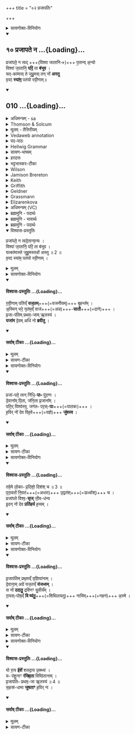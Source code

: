 +++
title = "०२ प्रजापतिः"

+++
<details><summary>सायणोक्त-विनियोगः</summary>

6अथ 'यः प्रजाकामः पशुकामस्स्यात्स एतं प्राजापत्यमजं तूबरमालभेत' इत्यस्य पशोः सूक्ते वपायाः पुरोनुवाक्यामाह - 
</details>
<div class="js_include" includetitle="false" newlevelforh1="2" unfilled url="/vedAH_Rk/shAkalam/saMhitA/vishvAsa-prastutiH/10/121/10_prajApate_na.md">
<details open><summary><h2>१० प्रजापते न ...{Loading}...</h2></summary>


प्रजा॑पते॒ न त्वद् +++(विश्वा जातानि→)+++ ए॒तान्य् अ॒न्यो  
विश्वा॑ जा॒तानि॒ **परि॒** ता **ब॑भूव** ।  
यत्-का॑मास् ते जुहु॒मस् तन् नो॑ **अस्तु**  
व॒यꣵ **स्या॑म॒** पत॑यो रयी॒णाम्॥
</details>
</div>
<div class="js_include" includetitle="false" newlevelforh1="2" unfilled url="/vedAH_Rk/shAkalam/saMhitA/sarvASh_TIkAH/10/121/10_prajApate_na.md">
<details open><summary><h2>010 ...{Loading}...</h2></summary>
<details><summary>अधिमन्त्रम् - sa</summary>

- देवता - कः
- ऋषिः - हिरण्यगर्भः प्राजापत्यः
- छन्दः - त्रिष्टुप्
</details>
<details><summary>Thomson & Solcum</summary>

प्र꣡जापते न꣡ त्व꣡द् एता꣡नि अन्यो꣡  
वि꣡श्वा जाता꣡नि प꣡रि ता꣡ बभूव  
य꣡त्कामास् ते जुहुम꣡स् त꣡न् नो अस्तु  
वयं꣡ सियाम प꣡तयो रयीणा꣡म्
</details>
<details><summary>मूलम् - तैत्तिरीयम्</summary>

प्रजा॑पते॒ न त्वदे॒तान्य॒न्यः । विश्वा॑ जा॒तानि॒ परि॒ ता ब॑भूव । यत्का॑मास्ते जुहु॒मस्तन्नो॑ अस्तु । व॒यꣵ स्या॑म॒ पत॑यो रयी॒णाम्॥
</details>
<details><summary>Vedaweb annotation</summary>

_________
**Strata**  
Popular for linguistic reasons, and possibly also for non-linguistic reasons

_________
**Pāda-label**  
popular  
popular  
popular  
popular;; repeated line
_________
**Morph**  
anyáḥ ← anyá- (nominal stem)  
{case:NOM, gender:M, number:SG}

etā́ni ← eṣá (pronoun)  
{case:ACC, gender:N, number:PL}

ná ← ná (invariable)  
{}

prájāpate ← prajā́pati- (nominal stem)  
{case:VOC, gender:M, number:SG}

tvát ← tvám (pronoun)  
{case:ABL, number:SG}

babhūva ← √bhū- (root)  
{number:SG, person:3, mood:IND, tense:PRF, voice:ACT}

jātā́ni ← √janⁱ- (root)  
{case:ACC, gender:N, number:PL, non-finite:PPP}

pári ← pári (invariable)  
{}

tā́ ← sá- ~ tá- (pronoun)  
{case:ACC, gender:N, number:PL}

víśvā ← víśva- (nominal stem)  
{case:ACC, gender:N, number:PL}

astu ← √as- 1 (root)  
{number:SG, person:3, mood:IMP, tense:PRS, voice:ACT}

juhumáḥ ← √hu- (root)  
{number:PL, person:1, mood:IND, tense:PRS, voice:ACT}

naḥ ← ahám (pronoun)  
{case:ACC, number:PL}

tát ← sá- ~ tá- (pronoun)  
{case:NOM, gender:N, number:SG}

te ← tvám (pronoun)  
{case:DAT, number:SG}

yátkāmāḥ ← yátkāma- (nominal stem)  
{case:NOM, gender:M, number:PL}

pátayaḥ ← páti- (nominal stem)  
{case:NOM, gender:M, number:PL}

rayīṇā́m ← rayí- ~ rāy- (nominal stem)  
{case:GEN, gender:M, number:PL}

syāma ← √as- 1 (root)  
{number:PL, person:1, mood:OPT, tense:PRS, voice:ACT}

vayám ← ahám (pronoun)  
{case:NOM, number:PL}

</details>
<details><summary>पद-पाठः</summary>

प्रजा॑ऽपते । न । त्वत् । ए॒तानि॑ । अ॒न्यः । विश्वा॑ । जा॒तानि॑ । परि॑ । ता । ब॒भू॒व॒ ।  
यत्ऽका॑माः । ते॒ । जु॒हु॒मः । तत् । नः॒ । अ॒स्तु॒ । व॒यम् । स्या॒म॒ । पत॑यः । र॒यी॒णाम् ॥
</details>
<details><summary>Hellwig Grammar</summary>

-   *prajāpate* ← *prajāpati*
- \[noun\], vocative, singular, masculine
- “Prajapati; Brahma; Dakṣa.”

_________

- *na*
- \[adverb\]
- “not; like; no; na \[word\].”

_________

- *tvad* ← *tvat* ← *tvad*
- \[noun\], ablative, singular
- “you.”

_________

- *etāny* ← *etāni* ← *etad*
- \[noun\], accusative, plural, neuter
- “this; he,she,it (pers. pron.); etad \[word\].”

_________

- *anyo* ← *anyaḥ* ← *anya*
- \[noun\], nominative, singular, masculine
- “other; another(a); remaining; different; anya \[word\]; other than;
    more(a); fresh; any(a).”

_________

- *viśvā* ← *viśva*
- \[noun\], accusative, plural, neuter
- “all(a); whole; complete; each(a); viśva \[word\]; completely;
    wholly.”

_________

- *jātāni* ← *jan*
- \[verb noun\], accusative, plural
- “become; originate; be born; transform; happen; result; grow; beget;
    produce; create; conceive; separate; cause; give birth; grow;
    produce; generate; be; become; arise; come on.”

_________

- *pari*
- \[adverb\]
- “from; about; around.”

_________

- *tā* ← *tad*
- \[noun\], accusative, plural, neuter
- “this; he,she,it (pers. pron.); respective(a); that; nominative;
    then; particular(a); genitive; instrumental; accusative; there; tad
    \[word\]; dative; once; same.”

_________

- *babhūva* ← *bhū*
- \[verb\], singular, Perfect indicative
- “become; be; originate; transform; happen; result; exist; be born;
    be; be; come to life; grow; elapse; come to mind; thrive; become;
    impend; show; conceive; understand; stand; constitute; serve; apply;
    behave.”

_________

- *yatkāmās* ← *yad*
- \[noun\]
- “who; which; yat \[pronoun\].”

_________

- *yatkāmās* ← *kāmāḥ* ← *kāma*
- \[noun\], nominative, plural, masculine
- “wish; desire; sexual love; sexual desire; desire; Kama; sensuality;
    love; purpose; sexual arousal; pleasure; enjoyment; licentiousness;
    kāma \[word\]; sexual intercourse; thorn apple; wish.”

_________

- *te* ← *tvad*
- \[noun\], dative, singular
- “you.”

_________

- *juhumas* ← *juhumaḥ* ← *hu*
- \[verb\], plural, Present indikative
- “sacrifice; offer; pour; worship.”

_________

- *tan* ← *tat* ← *tad*
- \[noun\], nominative, singular, neuter
- “this; he,she,it (pers. pron.); respective(a); that; nominative;
    then; particular(a); genitive; instrumental; accusative; there; tad
    \[word\]; dative; once; same.”

_________

- *no* ← *naḥ* ← *mad*
- \[noun\], dative, plural
- “I; mine.”

_________

- *astu* ← *as*
- \[verb\], singular, Present imperative
- “be; exist; become; originate; happen; result; be; dwell; be born;
    stay; be; equal; exist; transform.”

_________

- *vayaṃ* ← *vayam* ← *mad*
- \[noun\], nominative, plural
- “I; mine.”

_________

- *syāma* ← *as*
- \[verb\], plural, Present optative
- “be; exist; become; originate; happen; result; be; dwell; be born;
    stay; be; equal; exist; transform.”

_________

- *patayo* ← *patayaḥ* ← *pati*
- \[noun\], nominative, plural, masculine
- “husband; overlord; king; deity; īśvara; ruler; pati \[word\];
    commanding officer; leader; owner; mayor; lord.”

_________

- *rayīṇām* ← *rayi*
- \[noun\], genitive, plural, masculine
- “wealth; property.”

_________

</details>
<details><summary>सायण-भाष्यम्</summary>

हे **प्रजापते** **त्वत्** त्वत्तोऽन्यः कश्चित् **एतानि** इदानीं वर्तमानानि **विश्वा** विश्वानि सर्वाणि ॥  ‘ शेश्छन्दसि बहुलम् ' इति शेर्लोपः ॥ **जातानि** प्रथमविकारभाञ्जि **ता** तानि सर्वाणि भूतजातानि **न** **परि** **बभूव**  न परिगृह्णाति । न व्याप्नोति । त्वमेवैतानि परिगृह्य स्रष्टुं शक्नोषीति भावः । परिपूर्वो भवतिः परिग्रहार्थः । वयं च **यत्कामाः** यत्फलं कामयमानाः **ते** तुभ्यं जुहुमः हवींषि प्रयच्छामः **तत्** फलं **नः** अस्माकम् **अस्तु** भवतु । तथा **वयं** च **रयीणां** धनानां **पतयः** ईश्वराः **स्याम** भवेम ॥ नामन्यतरस्याम् ' इति नाम उदात्तत्वम् ॥ ॥ ४ ॥
________________
हे प्रजापते! त्वदन्यः कश्चिदपि जातानि उत्पन्नानि यान्येतानि विश्वानि लोकजातानि सन्ति ता तानि परिबभूव परितो व्याप्तुं त्वत् त्वत्तोऽन्यः कोऽपि न समर्थः । वयं यत्कामा येन फलकामेन युक्ताः सन्तस्ते तुभ्यं जुहुमः तत्फलं नोऽस्माकमस्तु सिध्यतु । वयं त्यत्प्रसादाद्रयीणां धनानां पतयः स्याम ॥
</details>
<details><summary>हरदत्तः</summary>

प्रजापत इति ॥ हे प्रजापते त्वत् त्वत्तः अन्यः एतानि विश्वा विश्वानि जातानि जनिमन्ति वस्तूनि कश्चिदपि न परिबभूव । परिपूर्वो भवतिः परिग्रहे वर्तते । वर्तमाने लिट्, परिगृह्वाति । न त्वदन्यः परिग्रहीतुं समर्थ इत्यर्थःस । ता तान्येतानि प्रसिद्धानि भुवनादीनीत्यर्थः यत्कामा यत् कामयमाना वयं ते तुभ्यं जुहुमः तन्नः अस्माकं अस्तु संपद्यताम् । कि पुनस्तत्? वयं रयीणां पतयः स्याम ॥
</details>
<details><summary>भट्टभास्कर-टीका</summary>

हे प्रजापते तान्येतानि विश्वानि जातानि भूतानि त्वत्तोन्यः कश्चिदपि परिभवति निजेन महिम्ना व्याप्नोति । यत्कामास्ते जुहुमो वयं तदस्माकमस्तु । किं च - वयं रयीणां पतयः स्याम भूयास्मेति ॥
___________
हे प्रजापते त्वत्तोन्यः कश्चिदपि तान्येतानि विश्वा विश्वानि जातानि जन्मवन्ति वस्तूनि परिबभूव परिभवति वाप्नोति परिगृह्णाति वा । यद्वा - त्वदेतानि त्वत्तो जातानि विश्वानि वस्तूनि कश्चिदन्यः पीरबभूव न त्वमेव परिभवसि, तस्मादेवं तावन्महानुभावस्त्वम् । न च मया किञ्चिदज्ञातमस्ति ; अतो यत्कामा यत्फलं कामयमानाः ते जुहुमस्तन्नोस्माकमस्तु त्वत्प्रसादात् स कामोस्माकं सम्पद्यताम् । 'शीलिकामिभिक्षाचरिभ्यः' इति णः, पूर्वपदप्रकृतिस्वरत्वं च । इदं तु विशेषेणेत्याह - वयं रयीणां धनानां पतयः सर्वदा स्यामेत्याशास्ते ॥
__________________
हे प्रजापते न खलु कश्चित् त्वत्तोन्यः तान्येतानि विश्वानि जातानि भूतानि परिबभूव परिभवति । तस्माद्यत्कामा वयं जुहुमस्तन्नोस्माकमस्तु । किञ्च - वयं रयीणां पतयस्स्वामिनश्च स्यामेति ॥
______________
हे प्रजापते त्वदन्य एतानि विश्वानि जातानि भुवनानि परिबभूव सर्वतो व्याप्नोति । तस्माद्यद्यत्कामयमानास्ते जुहुमो वयं तत्तथैवास्माकमस्तु वयं रयीणां पतयस्स्यामेति ॥
</details>
<details><summary>Wilson</summary>

_________
**English translation:**  

“No other than you, **Prajāpati**, has given existence to all these beings; may that object of our desiresfor which we sacrifice to you be ours, may we be the possessors of riches.”

_________
**Commentary by Sāyaṇa: Ṛgveda-bhāṣya**  

**Yajus**. 10.20; **Nirukta** 10.43
</details>
<details><summary>Jamison Brereton</summary>

O Prajāpati! No one other than you has encompassed all these things  that have been born.  
Let what we desire as we make oblation to you be ours. We would be  lords of riches.
</details>
<details><summary>Keith</summary>

O Prajapati, none other than thou  
Hath encompassed all these beings;  
Be that ours for which we sacrifice to thee  
May we be lords of wealth.
________________
O Prajapati, none other than thou  
Comprehendeth all these creatures [6].  
What we seek when we sacrifice to thee, let that be ours;  
May we be lords of riches.

</details>
<details><summary>Griffith</summary>

Prajapati! thou only comprehendest all these created things, and none beside thee.  
     Grant us our hearts' desire when we invoke thee: may we have store of riches in possession.
</details>
<details><summary>Geldner</summary>

Prajapati, kein anderer als du umspannt schützend alle diese Geschöpfe. Mit welchem Wunsche wir dir opfern, der werde uns zuteil! Wir möchten Gebieter von Reichtümern sein!
</details>
<details><summary>Grassmann</summary>

Pradschāpati, kein anderer als du nur hält alle diese Wesen hier umschlungen, Um was wir heischend flehn, das mög' uns werden; wir mögen sein die Herren reicher Schätze.
</details>
<details><summary>Elizarenkova</summary>

О Праджапати! Никто, кроме тебя,  
Не охватил все эти существа.  
С каким желанием мы совершаем тебе возлияния, да сбудется оно для нас!  
Какого бога мы почтили жертвенным возлиянием?
</details>
<details><summary>अधिमन्त्रम् (VC)</summary>

- कः
- हिरण्यगर्भः प्राजापत्यः
- विराट्त्रिष्टुप्
- धैवतः
</details>
<details><summary>ब्रह्ममुनि - पदार्थः</summary>

पदार्थान्वयभाषाः -  (प्रजापते) हे उत्पन्नमात्र के पालक स्वामी ! (त्वत्-अन्यः) तुझसे भिन्न (विश्वा जातानि) सब उत्पन्न हुईं (ता-एता) उन पूर्व की इन वर्तमान की वस्तुओं को (न परि बभूव) न परिभव करता है-अधिकृत करता है (यत्कामाः) जिस कामना को रखते हुए हम (ते जुहुमः) तेरे लिये अपने भाव को समर्पित करते हैं (तत्-नः अस्तु) वह हमारे लिये होवे, (वयम्) हम (रयीणाम्) विविध धनों के (पतयः स्याम) स्वामी होवें ॥१०॥
</details>
<details><summary>ब्रह्ममुनि - भावार्थः</summary>

भावार्थभाषाः -  जो वस्तुएँ पूर्व उत्पन्न हुईं या वर्तमान में होती हैं, उन सबका परमात्मा अधिष्ठाता है, अन्य नहीं, जिस-जिस कामना को लेकर मनुष्य भावना प्रस्तुत करते हैं, वह पूरी होती है, मनुष्य आवश्यक धनों के स्वामी बन जाते हैं ॥१०॥
</details>
<details><summary>ब्रह्ममुनि - पदार्थः</summary>

पदार्थान्वयभाषाः -  (प्रजापते) हे प्रजायमानानां पालयितः स्वामिन् ! (त्वत्-अन्यः) त्वत्तो भिन्नः (ता-एतानि विश्वा जातानि न परि बभूव) सर्वाणि खलूत्पन्नानि तानि पूर्वाणि तथेमानि सम्प्रत्युत्पन्नानि वस्तूनि न परि भवति-नाधिकरोति (यत्कामाः-ते जुहुमः) यः कामो येषां ते तुभ्यं स्वात्मभावं समर्पयेम (तत्-नः-अस्तु) तदभीष्टमस्मभ्यं भवतु (वयं रयीणां पतयः स्याम) वयं सर्वविधधनानां स्वामिनो भवेम ॥१०॥
</details>
</details>
</div>
<details open><summary>विश्वास-प्रस्तुतिः</summary>

प्रजा॑पते॒ न त्वदे॒तान्य॒न्यः ।  
विश्वा॑ जा॒तानि॒ परि॒ ता ब॑भूव ।  
यत्का॑मास्ते जुहु॒मस्तन्नो॑ अस्तु ॥ 2 ॥  
व॒यꣵ स्या॑म॒ पत॑यो रयी॒णाम् ।  
</details>
<details><summary>मूलम्</summary>

प्रजा॑पते॒ न त्वदे॒तान्य॒न्यः ।  
विश्वा॑ जा॒तानि॒ परि॒ ता ब॑भूव ।  
यत्का॑मास्ते जुहु॒मस्तन्नो॑ अस्तु ॥ 2 ॥  
व॒यꣵ स्या॑म॒ पत॑यो रयी॒णाम् ।  
</details>
<details><summary>सायणोक्त-विनियोगः</summary>

2अथ वपाया याज्यामाह - 
</details>
<div class="js_include" newlevelforh1="4" none="" title="विश्वास-प्रस्तुतिः" unfilled url="/vedAH_yajuH/taittirIyam/brAhmaNam/Rk/vishvAsa-prastutiH/2/8_kAmya-pashavaH/1_vAyavyAdi-pashu-sUktAni/02_prajApatiH/02_rayINAm_patiy.N.md">
<details open><summary><h4>विश्वास-प्रस्तुतिः ...{Loading}...</h4></summary>

र॒यी॒णाम् पति॑य्ँ **यज॒तम्**+++(=यजनीयम्)+++ बृ॒हन्त᳚म् ।  
अ॒स्मिन् भरे॒ नृत॑म॒व्ँ वाज॑+++(=अन्न)+++-**सातौ**+++(=दाने)+++ ।  
प्र॒जा-प॑तिम् प्रथम॒-जाम् ऋ॒तस्य॑ ।   
**यजा॑म** दे॒वम् अधि॑ नो **ब्रवीतु** ।
</details>
</div>
<div class="js_include" newlevelforh1="4" none="" title="सर्वाष् टीकाः" unfilled url="/vedAH_yajuH/taittirIyam/brAhmaNam/Rk/sarvASh_TIkAH/2/8_kAmya-pashavaH/1_vAyavyAdi-pashu-sUktAni/02_prajApatiH/02_rayINAm_patiy.N.md">
<details open><summary><h4>सर्वाष् टीकाः ...{Loading}...</h4></summary>
<details><summary>मूलम्</summary>

र॒यी॒णाम् पति॑य्ँ यज॒तम् बृ॒हन्त᳚म् ।  
अ॒स्मिन्भरे॒ नृत॑म॒व्ँवाज॑सातौ ।  
प्र॒जाप॑तिम्प्रथम॒जामृ॒तस्य॑ ।   
यजा॑म दे॒वमधि॑ नो ब्रवीतु ।
</details>
<details><summary>सायण-टीका</summary>

भ्रियते संपाद्यते हविरत्रेति भरो यज्ञः । अस्मिन्भरे प्रजापतिं देवं वयं यजाम । कीदृशं देवं? रयीणां पतिं धनस्वामिनम् । यजतं यजनीयम् । बृहन्तं महान्तम् । नृतमं अतिशयेन पुरुषं पुरुषेषूत्तममित्यर्थः । ऋतस्य यज्ञस्य प्रथमजां प्रथममेव जनयितारं 'प्रजापतिर्यज्ञानसृजत' इत्यन्यत्र श्रवणात् । कीदृशे भरे? **वाजसातौ** वाजस्यान्नस्य सातिर्दानं यस्मिन्यज्ञे सोऽयं वाजसातिः तस्मिन् । सोऽयमस्माभिरिष्टः प्रजापतिर्देवेषु मध्ये नोऽस्मानधिकान्ब्रवीतु ॥
</details>
</details>
</div>
<details><summary>सायणोक्त-विनियोगः</summary>

8अथ पुरोडाशस्य पुरोनुवाक्यामाह - 
</details>
<div class="js_include" newlevelforh1="4" none="" title="विश्वास-प्रस्तुतिः" unfilled url="/vedAH_yajuH/taittirIyam/brAhmaNam/Rk/vishvAsa-prastutiH/2/8_kAmya-pashavaH/1_vAyavyAdi-pashu-sUktAni/02_prajApatiH/03_prajApate_tvan.md">
<details open><summary><h4>विश्वास-प्रस्तुतिः ...{Loading}...</h4></summary>

प्रजा॑-पते॒ त्वन् नि॑धि॒-**पाᳶ** पु॑रा॒णः ।  
दे॒वाना᳚म् पि॒ता, ज॑नि॒ता प्र॒जाना᳚म् ।  
पति॒र् विश्व॑स्य॒, जग॑तᳶ पर॒स्-**पाः**+++(=पालकः)+++ ।   
ह॒विर् नो॑ देव विह॒वे+++(=यज्ञे)+++ **जु॑षस्व** ।
</details>
</div>
<div class="js_include" newlevelforh1="4" none="" title="सर्वाष् टीकाः" unfilled url="/vedAH_yajuH/taittirIyam/brAhmaNam/Rk/sarvASh_TIkAH/2/8_kAmya-pashavaH/1_vAyavyAdi-pashu-sUktAni/02_prajApatiH/03_prajApate_tvan.md">
<details open><summary><h4>सर्वाष् टीकाः ...{Loading}...</h4></summary>
<details><summary>मूलम्</summary>

प्रजा॑पते॒ त्वन्नि॑धि॒पाᳶ पु॑रा॒णः ।  
दे॒वाना᳚म्पि॒ता ज॑नि॒ता प्र॒जाना᳚म् ।  
पति॒र्विश्व॑स्य॒ जग॑तᳶ पर॒स्पाः ।   
ह॒विर्नो॑ देव विह॒वे जु॑षस्व ।
</details>
<details><summary>सायण-टीका</summary>

हे प्रजापते त्वं निधिपाः शङ्खपद्मादीनां निधीनां पालकः । पुराणो जगतः स्रष्टृत्वादनादिः । देवानां पिता पालकः । प्रजानां मनुष्यादीनां जनिता उत्पादयिता । विश्वस्य सर्वस्य जगतः पतिः स्वामी । **परस्पाः** अतिशयेन पालयिता । हे देव विशेषेण हूयन्ते देवा अत्रेति विहवो यज्ञस्तस्मिन्विहवे नोऽस्मदीयं हविर्जुषस्व ॥
</details>
</details>
</div>
<details><summary>सायणोक्त-विनियोगः</summary>

9अथ पुरोडाशस्य याज्यामाह - 
</details>
<div class="js_include" newlevelforh1="4" none="" title="विश्वास-प्रस्तुतिः" unfilled url="/vedAH_yajuH/taittirIyam/brAhmaNam/Rk/vishvAsa-prastutiH/2/8_kAmya-pashavaH/1_vAyavyAdi-pashu-sUktAni/02_prajApatiH/04_taveme_lokApH.md">
<details open><summary><h4>विश्वास-प्रस्तुतिः ...{Loading}...</h4></summary>

तवे॒मे लो॒काᳶ प्र॒दिशो॒ दिश॑श् च ॥ 3 ॥  
प॒रा॒वतो॑ नि॒वत॑+++(=अधरा)+++ उ॒द्वत॑श्+++(=ऊर्ध्वाश्)+++ च ।  
प्रजा॑पते विश्व॒-**सृज्** जी॒व-ध॑न्य  
इ॒दन् नो॑ देव **प्रति॑हर्य** ह॒व्यम् ।
</details>
</div>
<div class="js_include" newlevelforh1="4" none="" title="सर्वाष् टीकाः" unfilled url="/vedAH_yajuH/taittirIyam/brAhmaNam/Rk/sarvASh_TIkAH/2/8_kAmya-pashavaH/1_vAyavyAdi-pashu-sUktAni/02_prajApatiH/04_taveme_lokApH.md">
<details open><summary><h4>सर्वाष् टीकाः ...{Loading}...</h4></summary>
<details><summary>मूलम्</summary>

तवे॒मे लो॒काᳶ प्र॒दिशो॒ दिश॑श्च ॥ 3 ॥  
प॒रा॒वतो॑ नि॒वत॑ उ॒द्वत॑श्च ।  
प्रजा॑पते विश्व॒सृज्जी॒वध॑न्य इ॒दन्नो॑ देव ।
प्रति॑हर्य ह॒व्यम् ।
</details>
<details><summary>सायण-टीका</summary>

हे प्रजापते इमे लोका भूरादयो याश्च प्रदिशः प्रधानभूताः प्राच्याद्या या अप्यन्या आग्नेयाद्या दिशस्तत्सर्वं तवैवाधनिम् । लोका विशेष्यन्ते - परावतः दूरदेशस्था द्वीपान्तरादयः, यजनीयम् न्यग्भूताः पातालादयः, उद्वतश्चोर्ध्ववर्तिनः स्वर्गादयोऽपि । हे देव त्वं विश्वसृत् विश्वस्य स्रष्टा पाता वा । जनेषु प्राणिषु धन्यः ईश्वरो जीवधन्यः तादृशो भूत्वा नोऽस्मदीयमिद्रं हव्यं प्रतिहर्य प्रतिगृहाण ॥
</details>
</details>
</div>
<details><summary>सायणोक्त-विनियोगः</summary>

10अथ हविषः पुरोनुवाक्यामाह - 
</details>
<div class="js_include" newlevelforh1="4" none="" title="विश्वास-प्रस्तुतिः" unfilled url="/vedAH_yajuH/taittirIyam/brAhmaNam/Rk/vishvAsa-prastutiH/2/8_kAmya-pashavaH/1_vAyavyAdi-pashu-sUktAni/02_prajApatiH/05_prajApatim_prathamay.N.md">
<details open><summary><h4>विश्वास-प्रस्तुतिः ...{Loading}...</h4></summary>

प्र॒जाप॑तिम् प्रथ॒मय्ँ य॒ज्ञिया॑नाम् ।  
दे॒वाना॒म् अग्रे॑ यज॒तय्ँ **य॑जध्वम्** ।  
स नो॑ **ददातु॒** द्रवि॑णꣳ सु॒वीर्य᳚म् ।  
रा॒यस्-पोष॒व्ँ **वि ष्य॑तु॒**+++(=शिथिलयतु)+++ नाभि॑म्+++(=नहनं)+++ अ॒स्मे ।
</details>
</div>
<div class="js_include" newlevelforh1="4" none="" title="सर्वाष् टीकाः" unfilled url="/vedAH_yajuH/taittirIyam/brAhmaNam/Rk/sarvASh_TIkAH/2/8_kAmya-pashavaH/1_vAyavyAdi-pashu-sUktAni/02_prajApatiH/05_prajApatim_prathamay.N.md">
<details open><summary><h4>सर्वाष् टीकाः ...{Loading}...</h4></summary>
<details><summary>मूलम्</summary>

प्र॒जाप॑तिम् प्रथ॒मय्ँ य॒ज्ञिया॑नाम् ।  
दे॒वाना॒मग्रे॑ यज॒तय्ँय॑जध्वम् ।  
स नो॑ ददातु॒ द्रवि॑णꣳ सु॒वीर्य᳚म् ।  
रा॒यस्पोष॒व्ँवि ष्य॑तु॒ नाभि॑म॒स्मे ।
</details>
<details><summary>सायण-टीका</summary>

यज्ञियानां यज्ञयोग्यानां देवानां मध्ये प्रथमं मुख्यं प्रजापतिं यजतं यजनीयमग्रे यजध्वं हे ऋत्विजः आदौ पूजयत । स प्रजापतिर्नोऽस्मभ्यं द्रविणं घनं रायस्पोषं धनपुष्टिं सुवीर्यं शोभनसामर्थ्यं च ददातु प्रयच्छतु । नाभिं नहनं दारिद्य्रादिबन्धनमस्मे **विष्यतु** अस्मत्तः शिथिलयतु ॥
</details>
</details>
</div>
<details><summary>सायणोक्त-विनियोगः</summary>

11अथ हविषो याज्यामाह - 
</details>
<div class="js_include" newlevelforh1="4" none="" title="विश्वास-प्रस्तुतिः" unfilled url="/vedAH_yajuH/taittirIyam/brAhmaNam/Rk/vishvAsa-prastutiH/2/8_kAmya-pashavaH/1_vAyavyAdi-pashu-sUktAni/02_prajApatiH/06_yo_rAya.md">
<details open><summary><h4>विश्वास-प्रस्तुतिः ...{Loading}...</h4></summary>

यो रा॒य **ईशे॑** शतदा॒य उ॒क्थ्यः॑ ।   
यᳶ प॑शू॒नाꣳ **र॑ख्षि॒ता** विष्ठि॑तानाम् ।  
प्र॒जाप॑तिᳶ प्रथम॒-जा ऋ॒तस्य॑ ॥ 4 ॥  
स॒हस्र॑-धामा **जुषताꣳ** ह॒विर् नः॑ ।
</details>
</div>
<div class="js_include" newlevelforh1="4" none="" title="सर्वाष् टीकाः" unfilled url="/vedAH_yajuH/taittirIyam/brAhmaNam/Rk/sarvASh_TIkAH/2/8_kAmya-pashavaH/1_vAyavyAdi-pashu-sUktAni/02_prajApatiH/06_yo_rAya.md">
<details open><summary><h4>सर्वाष् टीकाः ...{Loading}...</h4></summary>
<details><summary>मूलम्</summary>

यो रा॒य ईशे॑ शतदा॒य उ॒क्थ्यः॑ ।   
यᳶ प॑शू॒नाꣳ र॑ख्षि॒ता विष्ठि॑तानाम् ।  
प्र॒जाप॑तिᳶ प्रथम॒जा ऋ॒तस्य॑ ॥ 4 ॥  
स॒हस्र॑धामा जुषताꣳ ह॒विर्नः॑ ।
</details>
<details><summary>सायण-टीका</summary>

यः प्रजापतिः शतदायः शतसंख्याकधनप्रदः उक्थ्यः स्तुत्यस्सन् राय ईशे धनस्येश्वरो भवति । यश्च प्रजापतिर्विष्ठितानां विविधमवस्थितानां गोमहिषादीनां पशूनां रक्षिता वर्तते । स प्रजापतिः ऋतस्य यज्ञस्य प्रथमजाः प्रथममुत्पादकः सहस्रधामा सहस्रसंख्याकस्थानयुक्तस्सन् नोऽस्मदीयं हविर्जुषताम् ॥
</details>
</details>
</div>
